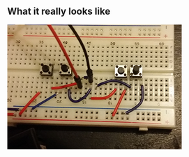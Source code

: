 <!-- .slide: data-background="#ccc" -->
##  What it really looks like

![image](../images/pctSwitch.png)

